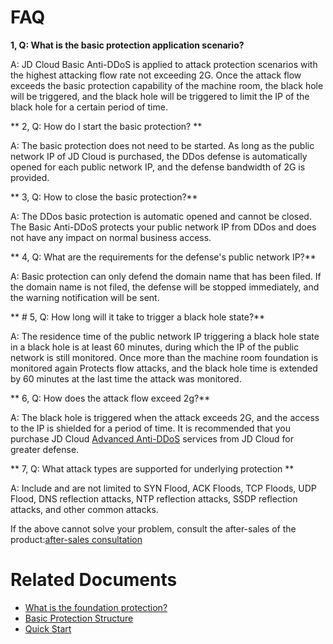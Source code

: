 # FAQ

**1, Q: What is the basic protection application scenario?**

A: JD Cloud Basic Anti-DDoS is applied to attack protection scenarios with the highest attacking flow rate not exceeding 2G. Once the attack flow exceeds the basic protection capability of the machine room, the black hole will be triggered, and the black hole will be triggered to limit the IP of the black hole for a certain period of time.

** 2, Q: How do I start the basic protection? **

A: The basic protection does not need to be started. As long as the public network IP of JD Cloud is purchased, the DDos defense is automatically opened for each public network IP, and the defense bandwidth of 2G is provided.

** 3, Q: How to close the basic protection?**

A: The DDos basic protection is automatic opened and cannot be closed. The Basic Anti-DDoS protects your public network IP from DDos and does not have any impact on normal business access.

** 4, Q: What are the requirements for the defense's public network IP?**

A: Basic protection can only defend the domain name that has been filed. If the domain name is not filed, the defense will be stopped immediately, and the warning notification will be sent.

** # 5, Q: How long will it take to trigger a black hole state?**

A: The residence time of the public network IP triggering a black hole state in a black hole is at least 60 minutes, during which the IP of the public network is still monitored. Once more than the machine room foundation is monitored again
  Protects flow attacks, and the black hole time is extended by 60 minutes at the last time the attack was monitored.
  
** 6, Q: How does the attack flow exceed 2g?**

A: The black hole is triggered when the attack exceeds 2G, and the access to the IP is shielded for a period of time. It is recommended that you purchase JD Cloud [Advanced Anti-DDoS](https://www.jdcloud.com/products/ipanti) services from JD Cloud for greater defense.

** 7, Q: What attack types are supported for underlying protection **

A: Include and are not limited to SYN Flood, ACK Floods, TCP Floods, UDP Flood, DNS reflection attacks, NTP reflection attacks, SSDP reflection attacks, and other common attacks.

If the above cannot solve your problem, consult the after-sales of the product:[after-sales consultation](https://ticket.jdcloud.com/myorder/form?cateId=2&questionId=13)

# Related Documents

- [What is the foundation protection? ](https://github.com/jdcloudcom/cn/blob/edit/documentation/Cloud-Security/Basic-Anti-DDoS/Introduction/Overview.md)
- [Basic Protection Structure](https://github.com/jdcloudcom/cn/blob/edit/documentation/Cloud-Security/Basic-Anti-DDoS/Introduction/Basic-Infrastructure.md)
- [Quick Start](https://github.com/jdcloudcom/cn/blob/edit/documentation/Cloud-Security/Basic-Anti-DDoS/Getting-Started/Basic-Anti-DDos-Started.md)
